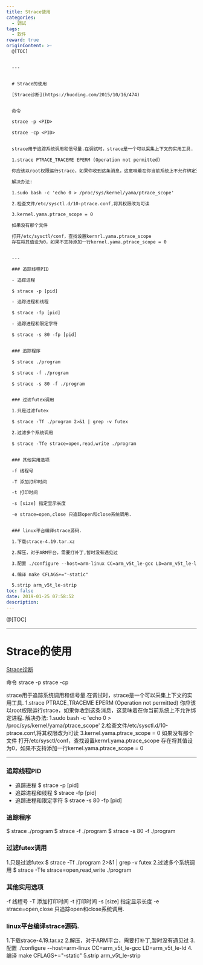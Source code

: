 ```yaml
---
title: Strace使用
categories:
  - 调试
tags:
  - 软件
reward: true
originContent: >-
  @[TOC]


  ---


  # Strace的使用

  [Strace诊断](https://huoding.com/2015/10/16/474)


  命令

  strace -p <PID>

  strace -cp <PID>


  strace用于追踪系统调用和信号量.在调试时，strace是一个可以采集上下文的实用工具.

  1.strace PTRACE_TRACEME EPERM (Operation not permitted)

  你应该以root权限运行strace，如果你收到这条消息，这意味着在你当前系统上不允许绑定进程.

  解决办法:

  1.sudo bash -c 'echo 0 > /proc/sys/kernel/yama/ptrace_scope'

  2.检查文件/etc/sysctl.d/10-ptrace.conf,将其权限改为可读

  3.kernel.yama.ptrace_scope = 0

  如果没有那个文件

  打开/etc/sysctl/conf，查找设置kernrl.yama.ptrace_scope
  存在将其值设为0，如果不支持添加一行kernel.yama.ptrace_scope = 0


  ---

  ### 追踪线程PID

  - 追踪进程

  $ strace -p [pid]

  - 追踪进程和线程

  $ strace -fp [pid]

  - 追踪进程和限定字符

  $ strace -s 80 -fp [pid]


  ### 追踪程序

  $ strace ./program

  $ strace -f ./program

  $ strace -s 80 -f ./program


  ### 过滤futex调用

  1.只是过滤futex

  $ strace -Tf ./program 2>&1 | grep -v futex

  2.过滤多个系统调用

  $ strace -Tfe strace=open,read,write ./program


  ### 其他实用选项

  -f 线程号

  -T 添加打印时间

  -t 打印时间

  -s [size] 指定显示长度

  -e strace=open,close 只追踪open和close系统调用.


  ### linux平台编译strace源码.

  1.下载strace-4.19.tar.xz

  2.解压，对于ARM平台，需要打补丁,暂时没有遇见过

  3.配置 ./configure --host=arm-linux CC=arm_v5t_le-gcc LD=arm_v5t_le-ld

  4.编译 make CFLAGS+="-static"

  5.strip arm_v5t_le-strip
toc: false
date: 2019-01-25 07:58:52
description:
---
```


@[TOC]

---

# Strace的使用
[Strace诊断](https://huoding.com/2015/10/16/474)

命令
strace -p <PID>
strace -cp <PID>

strace用于追踪系统调用和信号量.在调试时，strace是一个可以采集上下文的实用工具.
1.strace PTRACE_TRACEME EPERM (Operation not permitted)
你应该以root权限运行strace，如果你收到这条消息，这意味着在你当前系统上不允许绑定进程.
解决办法:
1.sudo bash -c 'echo 0 > /proc/sys/kernel/yama/ptrace_scope'
2.检查文件/etc/sysctl.d/10-ptrace.conf,将其权限改为可读
3.kernel.yama.ptrace_scope = 0
如果没有那个文件
打开/etc/sysctl/conf，查找设置kernrl.yama.ptrace_scope 存在将其值设为0，如果不支持添加一行kernel.yama.ptrace_scope = 0

---
### 追踪线程PID
- 追踪进程
$ strace -p [pid]
- 追踪进程和线程
$ strace -fp [pid]
- 追踪进程和限定字符
$ strace -s 80 -fp [pid]

### 追踪程序
$ strace ./program
$ strace -f ./program
$ strace -s 80 -f ./program

### 过滤futex调用
1.只是过滤futex
$ strace -Tf ./program 2>&1 | grep -v futex
2.过滤多个系统调用
$ strace -Tfe strace=open,read,write ./program

### 其他实用选项
-f 线程号
-T 添加打印时间
-t 打印时间
-s [size] 指定显示长度
-e strace=open,close 只追踪open和close系统调用.

### linux平台编译strace源码.
1.下载strace-4.19.tar.xz
2.解压，对于ARM平台，需要打补丁,暂时没有遇见过
3.配置 ./configure --host=arm-linux CC=arm_v5t_le-gcc LD=arm_v5t_le-ld
4.编译 make CFLAGS+="-static"
5.strip arm_v5t_le-strip